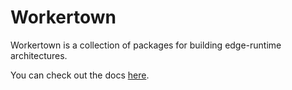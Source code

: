 # Workertown

Workertown is a collection of packages for building edge-runtime architectures.

You can check out the docs [here](https://workertown.cloudmix.dev).

